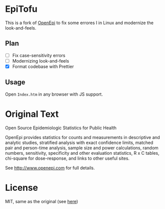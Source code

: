 # EpiTofu

This is a fork of [OpenEpi](https://www.openepi.com/Menu/OE_Menu.htm) to fix some errores I in Linux and modernize the look-and-feels.

## Plan

- [ ] Fix case-sensitivity errors
- [ ] Modernizing look-and-feels
- [x] Format codebase with Prettier

## Usage

Open `Index.htm` in any browser with JS support.

# Original Text

Open Source Epidemiologic Statistics for Public Health

OpenEpi provides statistics for counts and measurements in descriptive and analytic studies, stratified analysis with exact confidence limits, matched pair and person-time analysis, sample size and power calculations, random numbers, sensitivity, specificity and other evaluation statistics, R x C tables, chi-square for dose-response, and links to other useful sites.

See http://www.openepi.com for full details.

# License

MIT, same as the original (see [here](https://www.openepi.com/BriefDoc/Licensing.htm))
